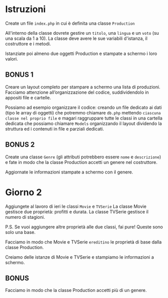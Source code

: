 # Istruzioni

Create un file `index.php` in cui è definita una classe `Production`

All'interno della classe dovrete gestire un `titolo`, una `lingua` e un `voto` (su una scala da 1 a 10). La classe deve avere le sue variabili d'istanza, il costruttore e i metodi.

Istanziate poi almeno due oggetti Production e stampate a schermo i loro valori.

## BONUS 1 

Creare un layout completo per stampare a schermo una lista di produzioni. Facciamo attenzione all’organizzazione del codice, suddividendolo in appositi file e cartelle. 

Possiamo ad esempio organizzare il codice:
 creando un file dedicato ai dati (tipo le array di oggetti) che potremmo chiamare 
 `db.php`
 mettendo `ciascuna classe nel proprio file` e magari raggruppare tutte le classi in una cartella dedicata che possiamo chiamare `Models`
 organizzando il layout dividendo la struttura ed i contenuti in file e parziali dedicati.

## BONUS 2 
Create una classe `Genre` (gli attributi potrebbero essere `nome` e `descrizione`) e fate in modo che la classe Production accetti un genere nel costruttore. 

Aggiornate le informazioni stampate a schermo con il genere.

# Giorno 2

Aggiungete al lavoro di ieri le classi `Movie` e `TVSerie`
 La classe Movie gestisce due proprietà: profitti e durata.
 La classe TVSerie gestisce il numero di stagioni.

P.S. Se vuoi aggiungere altre proprietà alle due classi, fai pure! Queste sono solo una base.

Facciamo in modo che Movie e TVSerie `ereditino` le proprietà di base dalla classe Production.

Creiamo delle istanze di Movie e TVSerie e stampiamo le informazioni a schermo.

## BONUS 

Facciamo in modo che la classe Production accetti più di un genere.